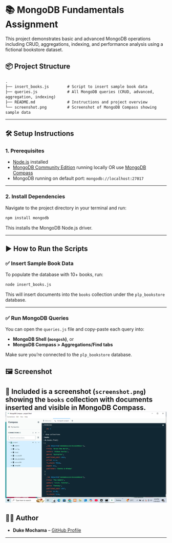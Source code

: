 # 📚 MongoDB Fundamentals Assignment

This project demonstrates basic and advanced MongoDB operations including CRUD, aggregations, indexing, and performance analysis using a fictional bookstore dataset.

## 📦 Project Structure

```
.
├── insert_books.js        # Script to insert sample book data
├── queries.js             # All MongoDB queries (CRUD, advanced, aggregation, indexing)
├── README.md              # Instructions and project overview
└── screenshot.png         # Screenshot of MongoDB Compass showing sample data
```

---

## 🛠️ Setup Instructions

### 1. Prerequisites

- [Node.js](https://nodejs.org/) installed
- [MongoDB Community Edition](https://www.mongodb.com/try/download/community) running locally OR use [MongoDB Compass](https://www.mongodb.com/products/compass)
- MongoDB running on default port: `mongodb://localhost:27017`

---

### 2. Install Dependencies

Navigate to the project directory in your terminal and run:

```bash
npm install mongodb
```

This installs the MongoDB Node.js driver.

---

## ▶️ How to Run the Scripts

### ✅ Insert Sample Book Data

To populate the database with 10+ books, run:

```bash
node insert_books.js
```

This will insert documents into the `books` collection under the `plp_bookstore` database.

---

### ✅ Run MongoDB Queries

You can open the `queries.js` file and copy-paste each query into:

- **MongoDB Shell (`mongosh`)**, or
- **MongoDB Compass > Aggregations/Find tabs**

Make sure you’re connected to the `plp_bookstore` database.



## 🖼️ Screenshot

📸 Included is a screenshot (`screenshot.png`) showing the `books` collection with documents inserted and visible in **MongoDB Compass**.
![MongoDB Compass Screenshot](./screenshot.png)
---

## 👨‍💻 Author

- **Duke Mochama** – [GitHub Profile](https://github.com/DukeMochama2022)

---

